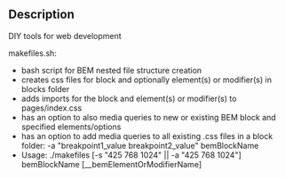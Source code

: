 ## Description
DIY tools for web development

makefiles.sh:
- bash script for BEM nested file structure creation
- creates css files for block and optionally element(s) or modifier(s) in blocks folder
- adds imports for the block and element(s) or modifier(s) to pages/index.css
- has an option to also media queries to new or existing BEM block and specified elements/options
- has an option to add media queries to all existing .css files in a block folder: -a "breakpoint1_value breakpoint2_value" bemBlockName
- Usage: ./makefiles [-s \"425 768 1024\" || -a \"425 768 1024\"] bemBlockName [__bemElementOrModifierName]
